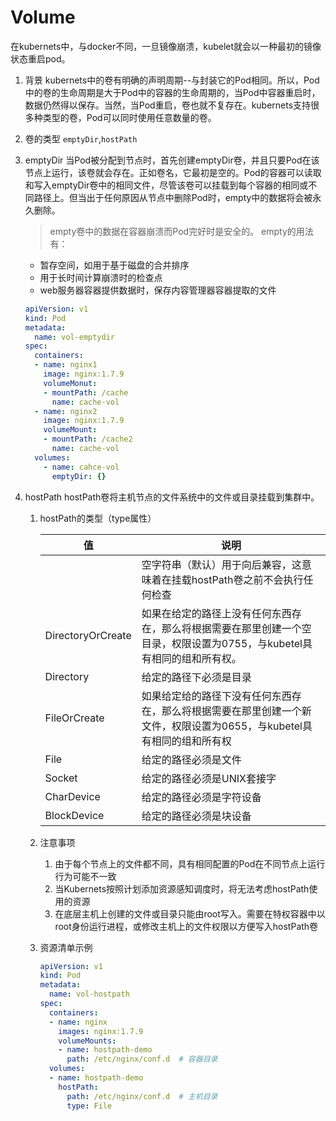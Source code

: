 # Volume
在kubernets中，与docker不同，一旦镜像崩溃，kubelet就会以一种最初的镜像状态重启pod。

1. 背景
   kubernets中的卷有明确的声明周期--与封装它的Pod相同。所以，Pod中的卷的生命周期是大于Pod中的容器的生命周期的，当Pod中容器重启时，数据仍然得以保存。当然，当Pod重启，卷也就不复存在。kubernets支持很多种类型的卷，Pod可以同时使用任意数量的卷。

2. 卷的类型
   `emptyDir`,`hostPath`

3. emptyDir
   当Pod被分配到节点时，首先创建emptyDir卷，并且只要Pod在该节点上运行，该卷就会存在。正如卷名，它最初是空的。Pod的容器可以读取和写入emptyDir卷中的相同文件，尽管该卷可以挂载到每个容器的相同或不同路径上。但当出于任何原因从节点中删除Pod时，empty中的数据将会被永久删除。
   > empty卷中的数据在容器崩溃而Pod完好时是安全的。
   empty的用法有：
   - 暂存空间，如用于基于磁盘的合并排序
   - 用于长时间计算崩溃时的检查点
   - web服务器容器提供数据时，保存内容管理器容器提取的文件
   
   ```yaml
   apiVersion: v1
   kind: Pod
   metadata:
     name: vol-emptydir
   spec: 
     containers:
     - name: nginx1
       image: nginx:1.7.9
       volumeMonut:
       - mountPath: /cache
         name: cache-vol
     - name: nginx2
       image: nginx:1.7.9
       volumeMount:
       - mountPath: /cache2
         name: cache-vol
     volumes:
       - name: cahce-vol
         emptyDir: {}
   ```

4. hostPath
   hostPath卷将主机节点的文件系统中的文件或目录挂载到集群中。
   1. hostPath的类型（type属性）
      
      | 值                 | 说明                                                                |
      | ----------------- | ----------------------------------------------------------------- |
      |                   | 空字符串（默认）用于向后兼容，这意味着在挂载hostPath卷之前不会执行任何检查                         |
      | DirectoryOrCreate | 如果在给定的路径上没有任何东西存在，那么将根据需要在那里创建一个空目录，权限设置为0755，与kubetel具有相同的组和所有权。 |
      | Directory         | 给定的路径下必须是目录                                                       |
      | FileOrCreate      | 如果给定给的路径下没有任何东西存在，那么将根据需要在那里创建一个新文件，权限设置为0655，与kubetel具有相同的组和所有权  |
      | File              | 给定的路径必须是文件                                                        |
      | Socket            | 给定的路径必须是UNIX套接字                                                   |
      | CharDevice        | 给定的路径必须是字符设备                                                      |
      | BlockDevice       | 给定的路径必须是块设备                                                       |
   
   2. 注意事项
      1. 由于每个节点上的文件都不同，具有相同配置的Pod在不同节点上运行行为可能不一致
      2. 当Kubernets按照计划添加资源感知调度时，将无法考虑hostPath使用的资源
      3. 在底层主机上创建的文件或目录只能由root写入。需要在特权容器中以root身份运行进程，或修改主机上的文件权限以方便写入hostPath卷
   
   3. 资源清单示例
      ```yaml
      apiVersion: v1
      kind: Pod
      metadata:
        name: vol-hostpath
      spec:
        containers:
        - name: nginx
          images: nginx:1.7.9
          volumeMounts:
          - name: hostpath-demo
            path: /etc/nginx/conf.d  # 容器目录
        volumes:
        - name: hostpath-demo
          hostPath:
            path: /etc/nginx/conf.d  # 主机目录
            type: File
      ```
